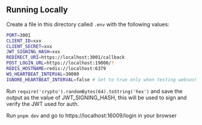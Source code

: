 ## Running Locally

Create a file in this directory called `.env` with the following values:

```sh
PORT=3001
CLIENT_ID=xxx
CLIENT_SECRET=xxx
JWT_SIGNING_HASH=xxx
REDIRECT_URI=https://localhost:3001/callback
POST_LOGIN_URL=https://localhost:19006/?
REDIS_HOSTNAME=redis://localhost:6379
WS_HEARTBEAT_INTERVAL=30000
IGNORE_HEARTBEAT_INTERVAL=false # Set to true only when testing websockets in postman locally
```

Run `require('crypto').randomBytes(64).toString('hex')` and save the output as the value of JWT_SIGNING_HASH, this will
be used to sign and verify the JWT used for auth.

Run `pnpm dev` and go to https://localhost:16009/login in your browser

